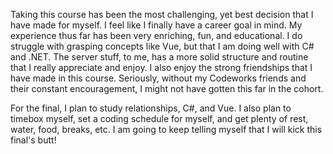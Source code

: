  Taking this course has been the most challenging, yet best decision that I have made for myself. I feel like I finally have a career goal in mind. My experience thus far has been very enriching, fun, and educational. I do struggle with grasping concepts like Vue, but that I am doing well with C# and .NET. The server stuff, to me, has a more solid structure and routine that I really appreciate and enjoy. I also enjoy the strong friendships that I have made in this course. Seriously, without my Codeworks friends and their constant encouragement, I might not have gotten this far in the cohort.

  For the final, I plan to study relationships, C#, and Vue. I also plan to timebox myself, set a coding schedule for myself, and get plenty of rest, water, food, breaks, etc. I am going to keep telling myself that I will kick this final's butt!